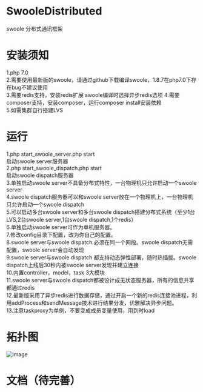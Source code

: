 # SwooleDistributed
swoole 分布式通讯框架
# 安装须知
  1.php 7.0  
  2.需要使用最新版的swoole，请通过github下载编译swoole，1.8.7在php7.0下存在bug不建议使用  
  3.需要redis支持，安装redis扩展  swoole编译时选择异步redis选项
  4.需要composer支持，安装composer，运行composer install安装依赖  
  5.如需集群自行搭建LVS  
# 运行
  1.php start_swoole_server.php start  
    启动swoole server服务器  
  2.php start_swoole_dispatch.php start  
    启动swoole dispatch服务器  
  3.单独启动swoole server不具备分布式特性，一台物理机只允许启动一个swoole server   
  4.swoole dispatch服务器可以和swoole server放在一个物理机上，一台物理机只允许启动一个swoole dispatch  
  5.可以启动多台swoole server和多台swoole dispatch搭建分布式系统（至少1台LVS,2台swoole server,1台swoole dispatch,1个redis）  
  6.单独启动swoole server可作为单机服务器。  
  7.修改config目录下配置，改为你自己的配置。  
  8.swoole server与swoole dispatch 必须在同一个网段。swoole dispatch无需配置，swoole server会自动发现  
  9.swoole server与swoole dispatch 都支持动态弹性部署，随时热插拔。swoole dispatch上线后30秒内被swoole server发现并建立连接  
  10.内置controller，model，task 3大模块  
  11.swoole server与swoole dispatch都被设计成无状态服务器，所有的信息共享都通过redis  
  12.最新版采用了异步redis进行数据存储，通过开启一个新的redis连接池进程，利用addProcess和sendMessage技术进行结果分发，优雅解决异步问题。  
  13.注意taskproxy为单例，不要变成成员变量使用，用到时load
# 拓扑图
  ![image](https://github.com/tmtbe/SwooleDistributed/blob/master/screenshots/topological-graph.jpg)
# 文档（待完善）
    



